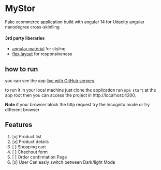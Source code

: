 # MyStor
Fake ecommerce application build with angular 14 for Udacity angular nanodegree cross-skinlling 
#### 3rd party liberaries
- [angular material][1] for styling
- [flex layout][2] for responsiveness
## how to run
you can see the app [live with GitHub  servers][3]

to run it in your local machine just clone the application run `npm start` at the app root then you can access the project in http://localhost:4200,

**Note** if your browser block the http request try the Incognito mode or try different browser


## Features
1. [x] Product list
2. [x] Product details
3. [ ] Shopping cart
4. [ ] Chechout form
5. [ ] Order confirmation Page
6. [x] User Can easly switch between Dark/light Mode















[1]: https://material.angular.io/
[2]: https://github.com/angular/flex-layout
[3]: https://ibram-reda.github.io/MyStore/
